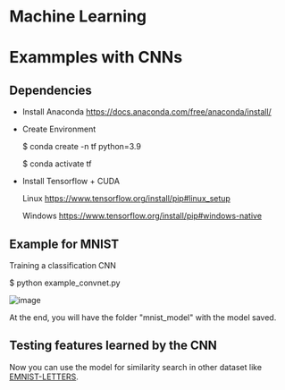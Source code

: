 # Machine Learning
# Exammples with CNNs
## Dependencies 
- Install Anaconda 
https://docs.anaconda.com/free/anaconda/install/
- Create Environment

  $ conda create -n tf python=3.9

  $ conda activate tf


 
- Install Tensorflow  +  CUDA
  
  Linux
  https://www.tensorflow.org/install/pip#linux_setup
  
  Windows
  https://www.tensorflow.org/install/pip#windows-native 
## Example for MNIST
  Training  a classification CNN
  
  $ python example_convnet.py

  ![image](https://github.com/jmsaavedrar/machine_learning/assets/8441460/214cf77c-fa2d-4c74-8bad-fa07e51dc880)

  At the end, you will have the folder "mnist_model" with the model saved.
  
## Testing features learned by the CNN
Now you can use the model for similarity search in other dataset like [EMNIST-LETTERS](https://www.nist.gov/itl/products-and-services/emnist-dataset).
  
